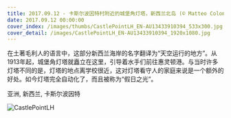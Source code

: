 ```yaml
---
title: 2017.09.12 - 卡斯尔波因特村附近的城堡角灯塔，新西兰北岛 (© Matteo Colombo/Digital Vision/Getty Images)
date: 2017.09.12 00:00:00
cover_index: /images/thumbs/CastlePointLH_EN-AU13433910394_533x300.jpg
cover_detail: /images/CastlePointLH_EN-AU13433910394_1920x1080.jpg
---
```


在土著毛利人的语言中，这部分新西兰海岸的名字翻译为“天空运行的地方”。从1913年起，城堡角灯塔就矗立在这里，引导着水手们前往惠灵顿港。与当时许多灯塔不同的是，灯塔的地点离学校很近，这对灯塔看守人的家庭来说是一个额外的好处。如今灯塔完全自动化了，而且被称为“假日之光”。

亚洲, 新西兰, 卡斯尔波因特

![CastlePointLH](/images/CastlePointLH_EN-AU13433910394_1920x1080.jpg)
